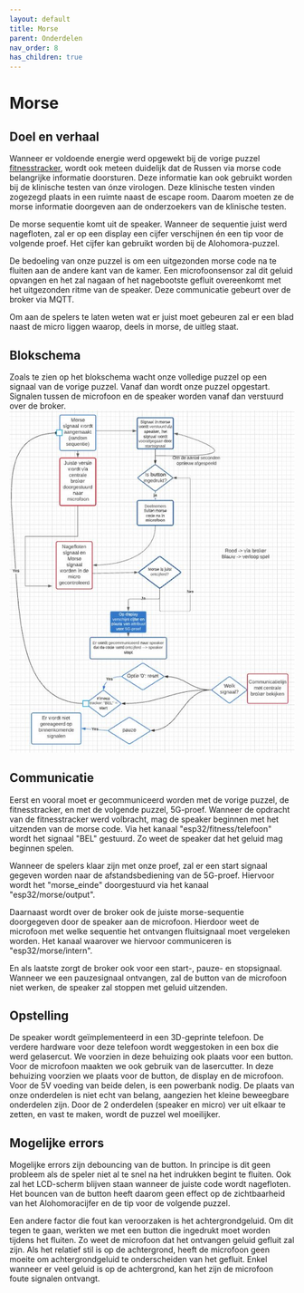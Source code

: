 ```yaml
---
layout: default
title: Morse
parent: Onderdelen
nav_order: 8
has_children: true
---
```


# Morse

## Doel en verhaal
Wanneer er voldoende energie werd opgewekt bij de vorige puzzel [fitnesstracker](https://github.com/Project-ES-20-21/General/tree/gh-pages/docs/Fitnesstracker), wordt ook meteen duidelijk dat de Russen via morse code belangrijke informatie doorsturen. Deze informatie kan ook gebruikt worden bij de klinische testen van ónze virologen. Deze klinische testen vinden zogezegd plaats in een ruimte naast de escape room. Daarom moeten ze de morse informatie doorgeven aan de onderzoekers van de klinische testen.

De morse sequentie komt uit de speaker. Wanneer de sequentie juist werd nagefloten, zal er op een display een cijfer verschijnen én een tip voor de volgende proef. Het cijfer kan gebruikt worden bij de Alohomora-puzzel.

De bedoeling van onze puzzel is om een uitgezonden morse code na te fluiten aan de andere kant van de kamer. Een microfoonsensor zal dit geluid opvangen en het zal nagaan of het nagebootste gefluit overeenkomt met het uitgezonden ritme van de speaker. Deze communicatie gebeurt over de broker via MQTT.

Om aan de spelers te laten weten wat er juist moet gebeuren zal er een blad naast de micro liggen waarop, deels in morse, de uitleg staat.

## Blokschema
Zoals te zien op het blokschema wacht onze volledige puzzel op een signaal van de vorige puzzel. Vanaf dan wordt onze puzzel opgestart. Signalen tussen de microfoon en de speaker worden vanaf dan verstuurd over de broker. 
![](https://raw.githubusercontent.com/BachMorse/Documentatie/master/BlokschemaMorse.JPG)

## Communicatie
Eerst en vooral moet er gecommuniceerd worden met de vorige puzzel, de fitnesstracker, en met de volgende puzzel, 5G-proef. Wanneer de opdracht van de fitnesstracker werd volbracht, mag de speaker beginnen met het uitzenden van de morse code.
Via het kanaal "esp32/fitness/telefoon" wordt het signaal "BEL" gestuurd. Zo weet de speaker dat het geluid mag beginnen spelen.

Wanneer de spelers klaar zijn met onze proef, zal er een start signaal gegeven worden naar de afstandsbediening van de 5G-proef. Hiervoor wordt het "morse_einde" doorgestuurd via het kanaal "esp32/morse/output".

Daarnaast wordt over de broker ook de juiste morse-sequentie doorgegeven door de speaker aan de microfoon. Hierdoor weet de microfoon met welke sequentie het ontvangen fluitsignaal moet vergeleken worden. Het kanaal waarover we hiervoor communiceren is "esp32/morse/intern".

En als laatste zorgt de broker ook voor een start-, pauze- en stopsignaal. Wanneer we een pauzesignaal ontvangen, zal de button van de microfoon niet werken, de speaker zal stoppen met geluid uitzenden.

## Opstelling
De speaker wordt geïmplementeerd in een 3D-geprinte telefoon. De verdere hardware voor deze telefoon wordt weggestoken in een box die werd gelasercut. We voorzien in deze behuizing ook plaats voor een button.
Voor de microfoon maakten we ook gebruik van de lasercutter. In deze behuizing voorzien we plaats voor de button, de display en de microfoon. Voor de 5V voeding van beide delen, is een powerbank nodig.
De plaats van onze onderdelen is niet echt van belang, aangezien het kleine beweegbare onderdelen zijn. Door de 2 onderdelen (speaker en micro) ver uit elkaar te zetten, en vast te maken, wordt de puzzel wel moeilijker. 

## Mogelijke errors
Mogelijke errors zijn debouncing van de button. In principe is dit geen probleem als de speler niet al te snel na het indrukken begint te fluiten. Ook zal het LCD-scherm blijven staan wanneer de juiste code wordt nagefloten. Het bouncen van de button heeft daarom geen effect op de zichtbaarheid van het Alohomoracijfer en de tip voor de volgende puzzel.

Een andere factor die fout kan veroorzaken is het achtergrondgeluid. Om dit tegen te gaan, werkten we met een button die ingedrukt moet worden tijdens het fluiten. Zo weet de microfoon dat het ontvangen geluid gefluit zal zijn. Als het relatief stil is op de achtergrond, heeft de microfoon geen moeite om achtergrondgeluid te onderscheiden van het gefluit. Enkel wanneer er veel geluid is op de achtergrond, kan het zijn de microfoon foute signalen ontvangt.
